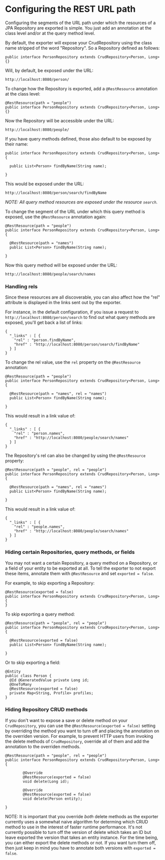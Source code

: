 # Configuring the REST URL path

Configuring the segments of the URL path under which the resources of a JPA Repository are exported is simple. You just add an annotation at the class level and/or at the query method level.

By default, the exporter will expose your CrudRepository using the class name stripped of the word "Repository". So a Repository defined as follows:

    public interface PersonRepository extends CrudRepository<Person, Long> {}

Will, by default, be exposed under the URL:

    http://localhost:8080/person/

To change how the Repository is exported, add a `@RestResource` annotation at the class level:

    @RestResource(path = "people")
    public interface PersonRepository extends CrudRepository<Person, Long> {}

Now the Repository will be accessible under the URL:

    http://localhost:8080/people/

If you have query methods defined, those also default to be exposed by their name:

    public interface PersonRepository extends CrudRepository<Person, Long> {

      public List<Person> findByName(String name);

    }

This would be exposed under the URL:

    http://localhost:8080/person/search/findByName

_NOTE: All query method resources are exposed under the resource `search`._

To change the segment of the URL under which this query method is exposed, use the `@RestResource` annotation again:

    @RestResource(path = "people")
    public interface PersonRepository extends CrudRepository<Person, Long> {

      @RestResource(path = "names")
      public List<Person> findByName(String name);

    }

Now this query method will be exposed under the URL:

    http://localhost:8080/people/search/names

### Handling rels

Since these resources are all discoverable, you can also affect how the "rel" attribute is displayed in the links sent out by the exporter.

For instance, in the default configuration, if you issue a request to `http://localhost:8080/person/search` to find out what query methods are exposed, you'll get back a list of links:

    {
      "_links" : [ {
        "rel" : "person.findByName",
        "href" : "http://localhost:8080/person/search/findByName"
      } ]
    }

To change the rel value, use the `rel` property on the `@RestResource` annotation:

    @RestResource(path = "people")
    public interface PersonRepository extends CrudRepository<Person, Long> {

      @RestResource(path = "names", rel = "names")
      public List<Person> findByName(String name);

    }

This would result in a link value of:

    {
      "_links" : [ {
        "rel" : "person.names",
        "href" : "http://localhost:8080/people/search/names"
      } ]
    }

The Repository's rel can also be changed by using the `@RestResource` property:

    @RestResource(path = "people", rel = "people")
    public interface PersonRepository extends CrudRepository<Person, Long> {

      @RestResource(path = "names", rel = "names")
      public List<Person> findByName(String name);

    }

This would result in a link value of:

    {
      "_links" : [ {
        "rel" : "people.names",
        "href" : "http://localhost:8080/people/search/names"
      } ]
    }

### Hiding certain Repositories, query methods, or fields

You may not want a certain Repository, a query method on a Repository, or a field of your entity to be exported at all. To tell the exporter to not export these items, annotate them with `@RestResource` and set `exported = false`.

For example, to skip exporting a Repository:

    @RestResource(exported = false)
    public interface PersonRepository extends CrudRepository<Person, Long> {
    }

To skip exporting a query method:

    @RestResource(path = "people", rel = "people")
    public interface PersonRepository extends CrudRepository<Person, Long> {

      @RestResource(exported = false)
      public List<Person> findByName(String name);

    }

Or to skip exporting a field:

    @Entity
    public class Person {
      @Id @GeneratedValue private Long id;
      @OneToMany
      @RestResource(exported = false)
      private Map<String, Profile> profiles;
    }

### Hiding Repository CRUD methods

If you don't want to expose a save or delete method on your `CrudRepository`, you can use the `@RestResource(exported = false)` setting by overriding the method you want to turn off and placing the annotation on the overriden version. For example, to prevent HTTP users from invoking the delete methods of `CrudRepository`, override all of them and add the annotation to the overriden methods.

    @RestResource(path = "people", rel = "people")
    public interface PersonRepository extends CrudRepository<Person, Long> {

			@Override
			@RestResource(exported = false)
			void delete(Long id);

			@Override
			@RestResource(exported = false)
			void delete(Person entity);

    }

NOTE: It is important that you override _both_ delete methods as the exporter currently uses a somewhat naive algorithm for determing which CRUD method to use in the interest of faster runtime performance. It's not currently possible to turn off the version of delete which takes an ID but leave exported the version that takes an entity instance. For the time being, you can either export the delete methods or not. If you want turn them off, then just keep in mind you have to annotate both versions with `exported = false`.